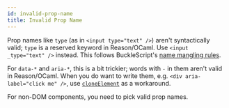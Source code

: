 ```yaml
---
id: invalid-prop-name
title: Invalid Prop Name
---
```


Prop names like `type` (as in `<input type="text" />`) aren't syntactically valid; `type` is a reserved keyword in Reason/OCaml. Use `<input _type="text" />` instead. This follows BuckleScript's [name mangling rules](https://bucklescript.github.io/docs/en/object.html#invalid-field-names).

For `data-*` and `aria-*`, this is a bit trickier; words with `-` in them aren't valid in Reason/OCaml. When you do want to write them, e.g. `<div aria-label="click me" />`, use [`cloneElement`](clone-element.md) as a workaround.

For non-DOM components, you need to pick valid prop names.
